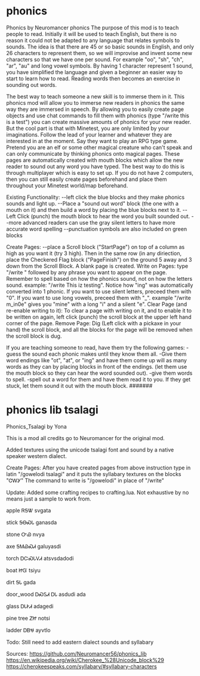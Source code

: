 phonics
=======
Phonics by Neuromancer
phonics
The purpose of this mod is to teach people to read. Initially it will be used to teach English, but there is no reason it could not be adapted to any language that relates symbols to sounds. The idea is that there are 45 or so basic sounds in English, and only 26 characters to represent them, so we will improvise and invent some new characters so that we have one per sound. For example "oo", "sh", "ch", "ar", "au" and long vowel symbols. By having 1 character represent 1 sound, you have simplified the language and given a beginner an easier way to start to learn how to read. Reading words then becomes an exercise in sounding out words.

The best way to teach someone a new skill is to immerse them in it. This phonics mod will allow you to immerse new readers in phonics the same way they are immersed in speech. By allowing you to easily create page objects and use chat commands to fill them with phonics (type "/write this is a test") you can create massive amounts of phonics for your new reader. But the cool part is that with Minetest, you are only limited by your imaginations. Follow the lead of your learner and whatever they are interested in at the moment. Say they want to play an RPG type game. Pretend you are an elf or some other magical creature who can't speak and can only communicate by thinking phonics onto magical pages. These pages are automatically created with mouth blocks which allow the new reader to sound out any word you have typed. The best way to do this is through multiplayer which is easy to set up. If you do not have 2 computers, then you can still easily create pages beforehand and place them throughout your Minetest world/map beforehand.

Existing Functionality: --left click the blue blocks and they make phonics sounds and light up. --Place a "sound out word" block (the one with a mouth on it) and then build a word by placing the blue blocks next to it. --Left Click (punch) the mouth block to hear the word you built sounded out. --more advanced readers can use the gray silent letters to have more accurate word spelling --punctuation symbols are also included on green blocks

Create Pages: --place a Scroll block ("StartPage") on top of a column as high as you want it (try 3 high). Then in the same row (in any diriection, place the Checkered Flag block ("PageFinish") on the ground 5 away and 3 down from the Scroll Block. A blank page is created. Write on Pages: type "/write " followed by any phrase you want to appear on the page. Remember to spell based on how the phonics sound, not on how the letters sound. example: "/write This iz testing". Notice how "ing" was automatically converted into 1 phonic. If you want to use silent letters, preceed them with "0". If you want to use long vowels, preceed them with "_". example "/write m_in0e" gives you "mine" with a long "i" and a silent "e". Clear Page (and re-enable writing to it): To clear a page with writing on it, and to enable it to be written on again, left click (punch) the scroll block at the upper left hand corner of the page. Remove Page: Dig (Left click with a pickaxe in your hand) the scroll block, and all the blocks for the page will be removed when the scroll block is dug.

If you are teaching someone to read, have them try the following games: -guess the sound each phonic makes until they know them all. -Give them word endings like "ot", "at", or "ing" and have them come up will as many words as they can by placing blocks in front of the endings. (let them use the mouth block so they can hear the word sounded out). -give them words to spell. -spell out a word for them and have them read it to you. If they get stuck, let them sound it out with the mouth block.
#######

phonics lib tsalagi
=======

Phonics_Tsalagi by Yona

This is a mod all credits go to Neuromancer for the original mod.

Added textures using the unicode tsalagi font and sound by a native speaker western dialect.

Create Pages: After you have created pages from above instruction type in latin "/gowelodi tsalagi" and it puts the syllabary textures on the blocks "ᏣᎳᎩ"
The command to write is "/gowelodi" in place of "/write"

Update: Added some crafting recipes to crafting.lua. Not exhaustive by no means just a sample to work from.

apple
ᏒᎦᏔ 
svgata
 
stick
ᎦᎾᏍᏓ
ganasda

stone
ᏅᏯ
nvya 

axe
ᎦᎷᏯᏍᏗ
galuyasdi
  
torch
ᎠᏨᏍᏓᏙᏗ
atsvsdadodi 

boat
ᏥᏳ
tsiyu

dirt
ᎦᏓ
gada

door_wood
ᎠᏍᏚᏗ ᎠᏓ
asdudi ada

glass
ᎠᏓᎨᏗ
adagedi

pine tree
ᏃᏥ
notsi

ladder
ᎠᏴᏠ
ayvtlo


Todo:
Still need to add eastern dialect sounds and syllabary

Sources:
https://github.com/Neuromancer56/phonics_lib
https://en.wikipedia.org/wiki/Cherokee_%28Unicode_block%29
https://cherokeespeaks.com/syllabary/#syllabary-characters
